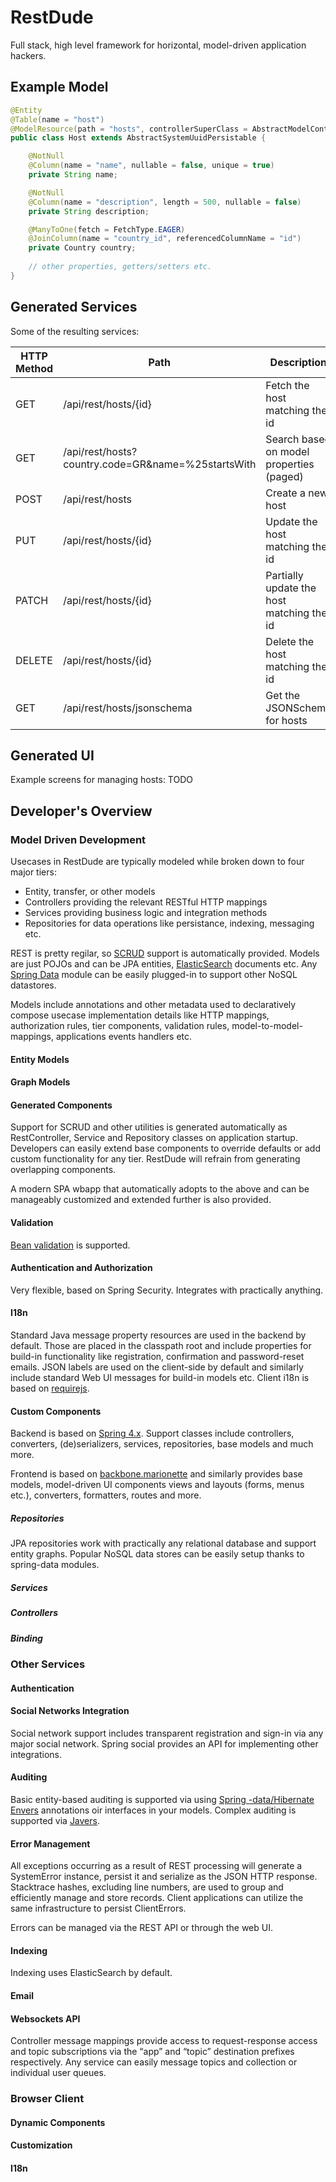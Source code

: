# RestDude

Full stack, high level framework for horizontal, model-driven application hackers.

## Example Model

```java
@Entity
@Table(name = "host")
@ModelResource(path = "hosts", controllerSuperClass = AbstractModelController.class, apiName = "Hosts", apiDescription = "Operations about hosts")
public class Host extends AbstractSystemUuidPersistable {

    @NotNull
    @Column(name = "name", nullable = false, unique = true)
    private String name;

    @NotNull
    @Column(name = "description", length = 500, nullable = false)
    private String description;

    @ManyToOne(fetch = FetchType.EAGER)
    @JoinColumn(name = "country_id", referencedColumnName = "id")
    private Country country;
    
    // other properties, getters/setters etc.
}
```
## Generated Services

Some of the resulting services:

HTTP Method | Path   | Description
------------ | ------ | -------------------
GET  | /api/rest/hosts/{id} | Fetch the host matching the id
GET  | /api/rest/hosts?country.code=GR&name=%25startsWith | Search based on model properties (paged)
POST | /api/rest/hosts | Create a new host
PUT  | /api/rest/hosts/{id} | Update the host matching the id
PATCH  | /api/rest/hosts/{id} | Partially update the host matching the id
DELETE | /api/rest/hosts/{id} | Delete the host matching the id
GET    | /api/rest/hosts/jsonschema | Get the JSONSchema for hosts

## Generated UI

Example screens for managing hosts: TODO

## Developer's Overview

### Model Driven Development

Usecases in RestDude are typically modeled while broken down to four major tiers: 

- Entity, transfer, or other models
- Controllers providing the relevant RESTful HTTP mappings
- Services providing business logic and integration methods 
- Repositories for data operations like persistance, indexing, messaging etc.

REST is pretty regilar, so <a href="https://en.wikipedia.org/wiki/Create,_read,_update_and_delete">SCRUD</a> support is automatically provided. Models are just POJOs and can be JPA entities, <a href=”https://github.com/elastic/elasticsearch”>ElasticSearch</a> documents etc. Any <a href="http://projects.spring.io/spring-data/">Spring Data</a> module can be easily plugged-in to support other NoSQL datastores. 

Models include annotations and other metadata used to declaratively compose usecase implementation details like HTTP mappings, authorization rules, tier components, validation rules, model-to-model-mappings, applications events handlers etc. 

#### Entity Models

#### Graph Models

#### Generated Components

Support for SCRUD and other utilities is generated automatically as RestController, Service and Repository classes on application startup. Developers can easily extend base components to override defaults or add custom functionality for any tier. RestDude will refrain from generating overlapping components. 

A modern SPA wbapp that automatically adopts to the above and can be manageably customized and extended further is also provided.

#### Validation

<a href="http://beanvalidation.org/">Bean validation</a> is supported.

#### Authentication and Authorization

Very flexible, based on Spring Security. Integrates with practically anything.

#### I18n

Standard Java message property resources are used in the backend by default. Those are placed in the classpath root  and include properties for build-in functionality like registration, confirmation and password-reset emails. JSON labels are used on the client-side by default and similarly include standard Web UI messages for build-in models etc. Client i18n is based on <a href="http://requirejs.org/docs/api.html#i18n">requirejs</a>.

#### Custom Components

Backend is based on <a href="https://projects.spring.io/spring-framework/">Spring 4.x</a>. Support classes include controllers, converters, (de)serializers, services, repositories, base models and much more.

Frontend is based on <a href="http://marionettejs.com/">backbone.marionette</a> and similarly provides base models, model-driven UI components views and layouts (forms, menus etc.), converters, formatters, routes and more.

##### Repositories

JPA repositories work with practically any relational database and support entity graphs. Popular NoSQL data stores can be easily setup thanks to spring-data modules.

##### Services

##### Controllers

##### Binding

### Other Services

#### Authentication

#### Social Networks Integration

Social network support includes transparent registration and sign-in via any major social network. Spring social provides an API for implementing other integrations.

#### Auditing

Basic entity-based auditing is supported via using <a href="http://docs.spring.io/spring-data/data-jpa/docs/1.7.0.DATAJPA-580-SNAPSHOT/reference/html/auditing.html">Spring -data/Hibernate Envers</a> annotations oir interfaces in your models. Complex auditing is supported via <a href="http://javers.org/documentation/">Javers</a>.

#### Error Management

All exceptions occurring as a result of REST processing will generate a SystemError instance, persist it and serialize as the JSON HTTP response. Stacktrace hashes, excluding line numbers, are used to group and efficiently manage and store records. Client applications can utilize the same infrastructure to persist ClientErrors.

Errors can be managed via the REST API or through the web UI.

#### Indexing

Indexing uses ElasticSearch by default.

#### Email

#### Websockets API

Controller message mappings provide access to request-response access and topic subscriptions via the “app” and “topic” destination prefixes respectively. Any service can easily message topics and collection or individual user queues.

### Browser Client

#### Dynamic Components

#### Customization

#### I18n


